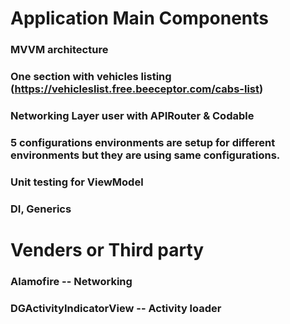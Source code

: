 #  Application Main Components

### MVVM architecture 
### One section with vehicles listing (https://vehicleslist.free.beeceptor.com/cabs-list) 
### Networking Layer user with APIRouter & Codable 
### 5 configurations environments are setup for different environments but they are using same configurations.
### Unit testing for ViewModel 
### DI, Generics 

# Venders or Third party

### Alamofire -- Networking 
### DGActivityIndicatorView -- Activity loader
